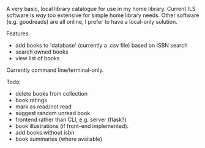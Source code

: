 A very basic, local library catalogue for use in my home library. Current ILS software is _way_ too extensive for simple home library needs.
Other software (e.g. goodreads) are all online, I prefer to have a local-only solution.

Features:
<ul>
<li>add books to 'database' (currently a .csv file) based on ISBN search</li>
<li>search owned books</li>
<li>view list of books</li>
</ul>
Currently command line/terminal-only. 

Todo:
<ul>
<li>delete books from collection</li>
<li>book ratings</li>
<li>mark as read/not read</li>
<li>suggest random unread book</li>
<li>frontend rather than CLI, e.g. server (flask?)</li>
<li>book illustrations (if front-end implemented).</li>
<li>add books without isbn</li>
<li>book summaries (where available)</li>
</ul>
